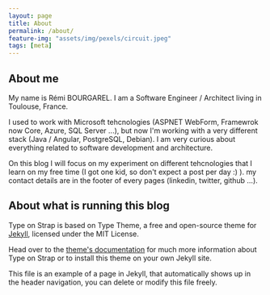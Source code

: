 ```yaml
---
layout: page
title: About
permalink: /about/
feature-img: "assets/img/pexels/circuit.jpeg"
tags: [meta]
---
```


## About me

My name is Rémi BOURGAREL. I am a Software Engineer / Architect living in Toulouse, France. 

I used to work with Microsoft tehcnologies (ASPNET WebForm, Framewrok now Core, Azure, SQL Server ...), but now I'm working with a very different stack (Java / Angular, PostgreSQL, Debian). I am very curious about everything related to software development and architecture.

On this blog I will focus on my experiment on different tehcnologies that I learn on my free time (I got one kid, so don't expect a post per day :) ). my contact details are in the footer of every pages (linkedin, twitter, github ...).

## About what is running this blog

Type on Strap is based on Type Theme, a free and open-source theme for [Jekyll](http://jekyllrb.com/), licensed under the MIT License.

Head over to the [theme's documentation](https://github.io/sylhare/Type-on-Strap) for much more information about Type on Strap or to install this theme on your own Jekyll site.

This file is an example of a page in Jekyll, that automatically shows up in the header navigation, you can delete or modify this file freely.
 
